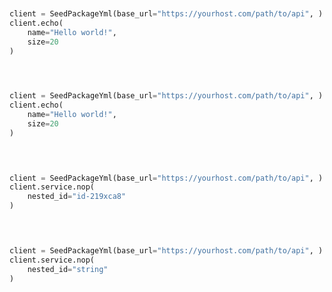 ```python


client = SeedPackageYml(base_url="https://yourhost.com/path/to/api", )        
client.echo(
	name="Hello world!",
	size=20
)
 
```                        


```python


client = SeedPackageYml(base_url="https://yourhost.com/path/to/api", )        
client.echo(
	name="Hello world!",
	size=20
)
 
```                        


```python


client = SeedPackageYml(base_url="https://yourhost.com/path/to/api", )        
client.service.nop(
	nested_id="id-219xca8"
)
 
```                        


```python


client = SeedPackageYml(base_url="https://yourhost.com/path/to/api", )        
client.service.nop(
	nested_id="string"
)
 
```                        


